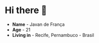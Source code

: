 # Hi there 👋

 - **Name** - Javan de França 
 - **Age** - 21
 - **Living in** - Recife, Pernambuco - Brasil
 

